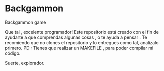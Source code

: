 # Backgammon
Backgammon game


Que tal , excelente programador!
Este repositorio está creado con el fin de ayudarte a que comprendas algunas cosas , o te ayuda a pensar .
Te recomiendo que no clones el repositorio y lo entregues como tal, analizalo primero.
PD : Tienes que realizar un MAKEFILE , para poder compilar mi código.

Suerte, explorador.


